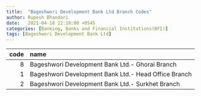 ```yaml
---
title:  "Bageshwori Development Bank Ltd Branch Codes"
author: Rupesh Bhandari
date:   2021-04-18 22:10:00 +0545
categories: [Banking, Banks and Financial Institutions(BFI)]
tags: [Bageshwori Development Bank Ltd]
---
```


|   code | name                                                 |
|-------:|:-----------------------------------------------------|
|      8 | Bageshwori Development Bank Ltd.- Ghorai Branch      |
|      1 | Bageshwori Development Bank Ltd.- Head Office Branch |
|      2 | Bageshwori Development Bank Ltd.- Surkhet Branch     |